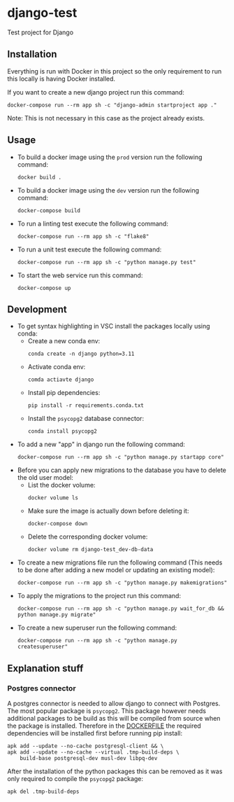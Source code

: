 # django-test

Test project for Django

## Installation

Everything is run with Docker in this project so the only requirement to run this locally is having Docker installed.

If you want to create a new django project run this command:

```shell
docker-compose run --rm app sh -c "django-admin startproject app ."
```

Note: This is not necessary in this case as the project already exists.

## Usage

- To build a docker image using the `prod` version run the following command:

  ```shell
  docker build .
  ```

- To build a docker image using the `dev` version run the following command:

  ```shell
  docker-compose build
  ```

- To run a linting test execute the following command:

  ```shell
  docker-compose run --rm app sh -c "flake8"
  ```

- To run a unit test execute the following command:

  ```shell
  docker-compose run --rm app sh -c "python manage.py test"
  ```

- To start the web service run this command:
  ```shell
  docker-compose up
  ```

## Development

- To get syntax highlighting in VSC install the packages locally using conda:
  - Create a new conda env:
    ```
    conda create -n django python=3.11
    ```
  - Activate conda env:
    ```
    comda actiavte django
    ```
  - Install pip dependencies:
    ```
    pip install -r requirements.conda.txt
    ```
  - Install the `psycopg2` database connector:
    ```
    conda install psycopg2
    ```
- To add a new "app" in django run the following command:
  ```
  docker-compose run --rm app sh -c "python manage.py startapp core"
  ```
- Before you can apply new migrations to the database you have to delete the old user model:
  - List the docker volume:
    ```
    docker volume ls
    ```
  - Make sure the image is actually down before deleting it:
    ```
    docker-compose down
    ```
  - Delete the corresponding docker volume:
    ```
    docker volume rm django-test_dev-db-data
    ```
- To create a new migrations file run the following command (This needs to be done after adding a new model or updating an existing model):
  ```
  docker-compose run --rm app sh -c "python manage.py makemigrations"
  ```
- To apply the migrations to the project run this command:
  ```
  docker-compose run --rm app sh -c "python manage.py wait_for_db && python manage.py migrate"
  ```
- To create a new superuser run the following command:
  ```
  docker-compose run --rm app sh -c "python manage.py createsuperuser"
  ```

## Explanation stuff

### Postgres connector

A postgres connector is needed to allow django to connect with Postgres. The most popular package is `psycopg2`. This package however needs additional packages to be build as this will be compiled from source when the package is installed. Therefore in the [DOCKERFILE](./Dockerfile) the required dependencies will be installed first before running pip install:

```
apk add --update --no-cache postgresql-client && \
apk add --update --no-cache --virtual .tmp-build-deps \
    build-base postgresql-dev musl-dev libpq-dev
```

After the installation of the python packages this can be removed as it was only required to compile the `psycopg2` package:

```
apk del .tmp-build-deps
```
